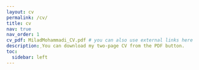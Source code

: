 ```yaml
---
layout: cv
permalink: /cv/
title: cv
nav: true
nav_order: 1
cv_pdf: MiladMohammadi_CV.pdf # you can also use external links here
description: ِYou can download my two-page CV from the PDF button.
toc:
  sidebar: left
---
```

